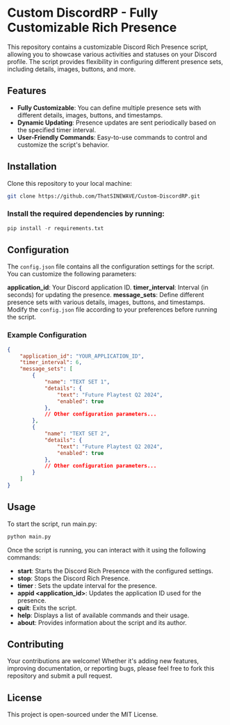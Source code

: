 # Custom DiscordRP - Fully Customizable Rich Presence

This repository contains a customizable Discord Rich Presence script, allowing you to showcase various activities and statuses on your Discord profile. The script provides flexibility in configuring different presence sets, including details, images, buttons, and more.

## Features

- **Fully Customizable**: You can define multiple presence sets with different details, images, buttons, and timestamps.
- **Dynamic Updating**: Presence updates are sent periodically based on the specified timer interval.
- **User-Friendly Commands**: Easy-to-use commands to control and customize the script's behavior.

## Installation

Clone this repository to your local machine:

```bash
git clone https://github.com/ThatSINEWAVE/Custom-DiscordRP.git
```

### Install the required dependencies by running:

```python
pip install -r requirements.txt
```

## Configuration

The `config.json` file contains all the configuration settings for the script.
You can customize the following parameters:

**application_id**: Your Discord application ID.
**timer_interval**: Interval (in seconds) for updating the presence.
**message_sets**: Define different presence sets with various details, images, buttons, and timestamps.
Modify the `config.json` file according to your preferences before running the script.

### Example Configuration

```json
{
    "application_id": "YOUR_APPLICATION_ID",
    "timer_interval": 6,
    "message_sets": [
        {
            "name": "TEXT SET 1",
            "details": {
                "text": "Future Playtest Q2 2024",
                "enabled": true
            },
            // Other configuration parameters...
        },
        {
            "name": "TEXT SET 2",
            "details": {
                "text": "Future Playtest Q2 2024",
                "enabled": true
            },
            // Other configuration parameters...
        }
    ]
}
```

## Usage

To start the script, run main.py:

```python
python main.py
```

Once the script is running, you can interact with it using the following commands:

- **start**: Starts the Discord Rich Presence with the configured settings.
- **stop**: Stops the Discord Rich Presence.
- **timer <seconds>**: Sets the update interval for the presence.
- **appid <application_id>**: Updates the application ID used for the presence.
- **quit**: Exits the script.
- **help**: Displays a list of available commands and their usage.
- **about**: Provides information about the script and its author.

## Contributing
Your contributions are welcome! Whether it's adding new features, improving documentation, or reporting bugs, please feel free to fork this repository and submit a pull request.

## License
This project is open-sourced under the MIT License.
